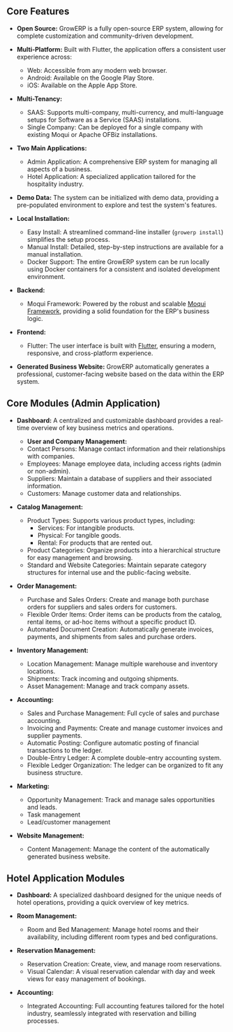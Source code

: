 ## Core Features

- **Open Source:** GrowERP is a fully open-source ERP system, allowing for complete customization and community-driven development.

- **Multi-Platform:** Built with Flutter, the application offers a consistent user experience across:
	- Web: Accessible from any modern web browser.
	- Android: Available on the Google Play Store.
	- iOS: Available on the Apple App Store.

- **Multi-Tenancy:**
	- SAAS: Supports multi-company, multi-currency, and multi-language setups for Software as a Service (SAAS) installations.
	- Single Company: Can be deployed for a single company with existing Moqui or Apache OFBiz installations.

- **Two Main Applications:**
	- Admin Application: A comprehensive ERP system for managing all aspects of a business.
	- Hotel Application: A specialized application tailored for the hospitality industry.

- **Demo Data:** The system can be initialized with demo data, providing a pre-populated environment to explore and test the system's features.

- **Local Installation:**
	- Easy Install: A streamlined command-line installer (`growerp install`) simplifies the setup process.
	- Manual Install: Detailed, step-by-step instructions are available for a manual installation.
	- Docker Support: The entire GrowERP system can be run locally using Docker containers for a consistent and isolated development environment.

- **Backend:**
	- Moqui Framework: Powered by the robust and scalable [Moqui Framework](https://www.moqui.org/), providing a solid foundation for the ERP's business logic.

- **Frontend:**
	- Flutter: The user interface is built with [Flutter](https://flutter.dev/), ensuring a modern, responsive, and cross-platform experience.

- **Generated Business Website:** GrowERP automatically generates a professional, customer-facing website based on the data within the ERP system.  

## Core Modules (Admin Application)

- **Dashboard:** A centralized and customizable dashboard provides a real-time overview of key business metrics and operations.
	- **User and Company Management:**
	- Contact Persons: Manage contact information and their relationships with companies.
	- Employees: Manage employee data, including access rights (admin or non-admin).
	- Suppliers: Maintain a database of suppliers and their associated information.
	- Customers: Manage customer data and relationships.

- **Catalog Management:**
	- Product Types: Supports various product types, including:
		- Services: For intangible products.
		- Physical: For tangible goods.
		- Rental: For products that are rented out.
	- Product Categories: Organize products into a hierarchical structure for easy management and browsing.
	- Standard and Website Categories: Maintain separate category structures for internal use and the public-facing website.

- **Order Management:**
	- Purchase and Sales Orders: Create and manage both purchase orders for suppliers and sales orders for customers.
	- Flexible Order Items: Order items can be products from the catalog, rental items, or ad-hoc items without a specific product ID.
	- Automated Document Creation: Automatically generate invoices, payments, and shipments from sales and purchase orders.

- **Inventory Management:**
	- Location Management: Manage multiple warehouse and inventory locations.
	- Shipments: Track incoming and outgoing shipments.
	- Asset Management: Manage and track company assets.

- **Accounting:**
	- Sales and Purchase Management: Full cycle of sales and purchase accounting.
	- Invoicing and Payments: Create and manage customer invoices and supplier payments.
	- Automatic Posting: Configure automatic posting of financial transactions to the ledger.
	- Double-Entry Ledger: A complete double-entry accounting system.
	- Flexible Ledger Organization: The ledger can be organized to fit any business structure.

- **Marketing:**
	- Opportunity Management: Track and manage sales opportunities and leads.
	- Task management
	- Lead/customer management

- **Website Management:**
	- Content Management: Manage the content of the automatically generated business website. 

## Hotel Application Modules

- **Dashboard:** A specialized dashboard designed for the unique needs of hotel operations, providing a quick overview of key metrics.
- **Room Management:**
	- Room and Bed Management: Manage hotel rooms and their availability, including different room types and bed configurations.
- **Reservation Management:**
	- Reservation Creation: Create, view, and manage room reservations.
	- Visual Calendar: A visual reservation calendar with day and week views for easy management of bookings.

- **Accounting:**
	- Integrated Accounting: Full accounting features tailored for the hotel industry, seamlessly integrated with reservation and billing processes.